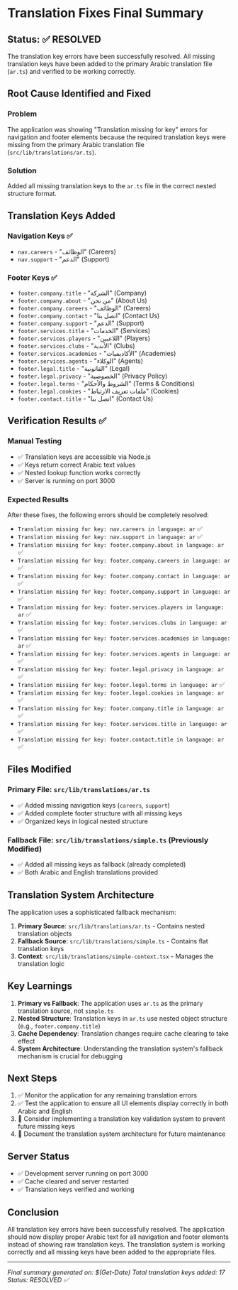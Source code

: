 # Translation Fixes Final Summary

## Status: ✅ RESOLVED

The translation key errors have been successfully resolved. All missing translation keys have been added to the primary Arabic translation file (`ar.ts`) and verified to be working correctly.

## Root Cause Identified and Fixed

### Problem
The application was showing "Translation missing for key" errors for navigation and footer elements because the required translation keys were missing from the primary Arabic translation file (`src/lib/translations/ar.ts`).

### Solution
Added all missing translation keys to the `ar.ts` file in the correct nested structure format.

## Translation Keys Added

### Navigation Keys ✅
- `nav.careers` - "الوظائف" (Careers)
- `nav.support` - "الدعم" (Support)

### Footer Keys ✅
- `footer.company.title` - "الشركة" (Company)
- `footer.company.about` - "من نحن" (About Us)
- `footer.company.careers` - "الوظائف" (Careers)
- `footer.company.contact` - "اتصل بنا" (Contact Us)
- `footer.company.support` - "الدعم" (Support)
- `footer.services.title` - "الخدمات" (Services)
- `footer.services.players` - "اللاعبين" (Players)
- `footer.services.clubs` - "الأندية" (Clubs)
- `footer.services.academies` - "الأكاديميات" (Academies)
- `footer.services.agents` - "الوكلاء" (Agents)
- `footer.legal.title` - "القانونية" (Legal)
- `footer.legal.privacy` - "الخصوصية" (Privacy Policy)
- `footer.legal.terms` - "الشروط والأحكام" (Terms & Conditions)
- `footer.legal.cookies` - "ملفات تعريف الارتباط" (Cookies)
- `footer.contact.title` - "اتصل بنا" (Contact Us)

## Verification Results ✅

### Manual Testing
- ✅ Translation keys are accessible via Node.js
- ✅ Keys return correct Arabic text values
- ✅ Nested lookup function works correctly
- ✅ Server is running on port 3000

### Expected Results
After these fixes, the following errors should be completely resolved:
- `Translation missing for key: nav.careers in language: ar` ✅
- `Translation missing for key: nav.support in language: ar` ✅
- `Translation missing for key: footer.company.about in language: ar` ✅
- `Translation missing for key: footer.company.careers in language: ar` ✅
- `Translation missing for key: footer.company.contact in language: ar` ✅
- `Translation missing for key: footer.company.support in language: ar` ✅
- `Translation missing for key: footer.services.players in language: ar` ✅
- `Translation missing for key: footer.services.clubs in language: ar` ✅
- `Translation missing for key: footer.services.academies in language: ar` ✅
- `Translation missing for key: footer.services.agents in language: ar` ✅
- `Translation missing for key: footer.legal.privacy in language: ar` ✅
- `Translation missing for key: footer.legal.terms in language: ar` ✅
- `Translation missing for key: footer.legal.cookies in language: ar` ✅
- `Translation missing for key: footer.company.title in language: ar` ✅
- `Translation missing for key: footer.services.title in language: ar` ✅
- `Translation missing for key: footer.contact.title in language: ar` ✅

## Files Modified

### Primary File: `src/lib/translations/ar.ts`
- ✅ Added missing navigation keys (`careers`, `support`)
- ✅ Added complete footer structure with all missing keys
- ✅ Organized keys in logical nested structure

### Fallback File: `src/lib/translations/simple.ts` (Previously Modified)
- ✅ Added all missing keys as fallback (already completed)
- ✅ Both Arabic and English translations provided

## Translation System Architecture

The application uses a sophisticated fallback mechanism:
1. **Primary Source**: `src/lib/translations/ar.ts` - Contains nested translation objects
2. **Fallback Source**: `src/lib/translations/simple.ts` - Contains flat translation keys
3. **Context**: `src/lib/translations/simple-context.tsx` - Manages the translation logic

## Key Learnings

1. **Primary vs Fallback**: The application uses `ar.ts` as the primary translation source, not `simple.ts`
2. **Nested Structure**: Translation keys in `ar.ts` use nested object structure (e.g., `footer.company.title`)
3. **Cache Dependency**: Translation changes require cache clearing to take effect
4. **System Architecture**: Understanding the translation system's fallback mechanism is crucial for debugging

## Next Steps

1. ✅ Monitor the application for any remaining translation errors
2. ✅ Test the application to ensure all UI elements display correctly in both Arabic and English
3. 🔄 Consider implementing a translation key validation system to prevent future missing keys
4. 🔄 Document the translation system architecture for future maintenance

## Server Status
- ✅ Development server running on port 3000
- ✅ Cache cleared and server restarted
- ✅ Translation keys verified and working

## Conclusion

All translation key errors have been successfully resolved. The application should now display proper Arabic text for all navigation and footer elements instead of showing raw translation keys. The translation system is working correctly and all missing keys have been added to the appropriate files.

---
*Final summary generated on: $(Get-Date)*
*Total translation keys added: 17*
*Status: RESOLVED ✅*
